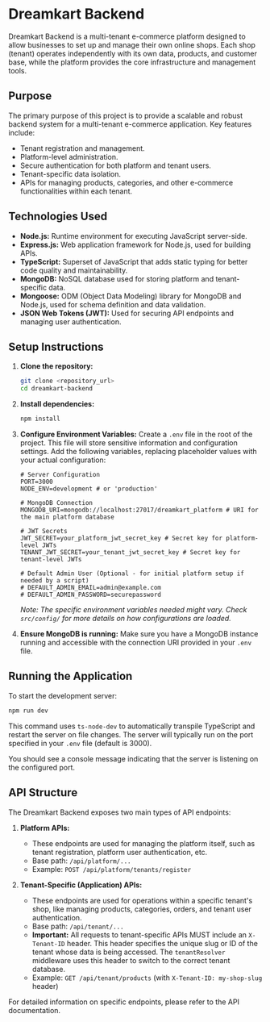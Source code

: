 # Dreamkart Backend

Dreamkart Backend is a multi-tenant e-commerce platform designed to allow businesses to set up and manage their own online shops. Each shop (tenant) operates independently with its own data, products, and customer base, while the platform provides the core infrastructure and management tools.

## Purpose

The primary purpose of this project is to provide a scalable and robust backend system for a multi-tenant e-commerce application. Key features include:
- Tenant registration and management.
- Platform-level administration.
- Secure authentication for both platform and tenant users.
- Tenant-specific data isolation.
- APIs for managing products, categories, and other e-commerce functionalities within each tenant.

## Technologies Used

- **Node.js:** Runtime environment for executing JavaScript server-side.
- **Express.js:** Web application framework for Node.js, used for building APIs.
- **TypeScript:** Superset of JavaScript that adds static typing for better code quality and maintainability.
- **MongoDB:** NoSQL database used for storing platform and tenant-specific data.
- **Mongoose:** ODM (Object Data Modeling) library for MongoDB and Node.js, used for schema definition and data validation.
- **JSON Web Tokens (JWT):** Used for securing API endpoints and managing user authentication.

## Setup Instructions

1.  **Clone the repository:**
    ```bash
    git clone <repository_url>
    cd dreamkart-backend
    ```

2.  **Install dependencies:**
    ```bash
    npm install
    ```

3.  **Configure Environment Variables:**
    Create a `.env` file in the root of the project. This file will store sensitive information and configuration settings. Add the following variables, replacing placeholder values with your actual configuration:

    ```env
    # Server Configuration
    PORT=3000
    NODE_ENV=development # or 'production'

    # MongoDB Connection
    MONGODB_URI=mongodb://localhost:27017/dreamkart_platform # URI for the main platform database

    # JWT Secrets
    JWT_SECRET=your_platform_jwt_secret_key # Secret key for platform-level JWTs
    TENANT_JWT_SECRET=your_tenant_jwt_secret_key # Secret key for tenant-level JWTs

    # Default Admin User (Optional - for initial platform setup if needed by a script)
    # DEFAULT_ADMIN_EMAIL=admin@example.com
    # DEFAULT_ADMIN_PASSWORD=securepassword
    ```
    *Note: The specific environment variables needed might vary. Check `src/config/` for more details on how configurations are loaded.*

4.  **Ensure MongoDB is running:**
    Make sure you have a MongoDB instance running and accessible with the connection URI provided in your `.env` file.

## Running the Application

To start the development server:

```bash
npm run dev
```

This command uses `ts-node-dev` to automatically transpile TypeScript and restart the server on file changes. The server will typically run on the port specified in your `.env` file (default is 3000).

You should see a console message indicating that the server is listening on the configured port.

## API Structure

The Dreamkart Backend exposes two main types of API endpoints:

1.  **Platform APIs:**
    -   These endpoints are used for managing the platform itself, such as tenant registration, platform user authentication, etc.
    -   Base path: `/api/platform/...`
    -   Example: `POST /api/platform/tenants/register`

2.  **Tenant-Specific (Application) APIs:**
    -   These endpoints are used for operations within a specific tenant's shop, like managing products, categories, orders, and tenant user authentication.
    -   Base path: `/api/tenant/...`
    -   **Important:** All requests to tenant-specific APIs MUST include an `X-Tenant-ID` header. This header specifies the unique slug or ID of the tenant whose data is being accessed. The `tenantResolver` middleware uses this header to switch to the correct tenant database.
    -   Example: `GET /api/tenant/products` (with `X-Tenant-ID: my-shop-slug` header)

For detailed information on specific endpoints, please refer to the API documentation.
